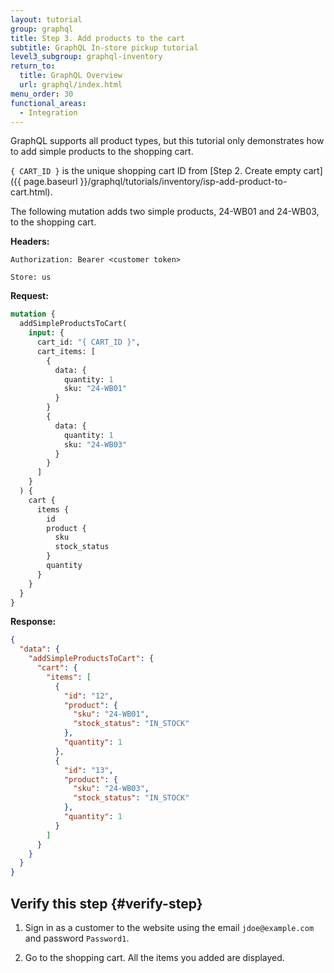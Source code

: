 ```yaml
---
layout: tutorial
group: graphql
title: Step 3. Add products to the cart
subtitle: GraphQL In-store pickup tutorial
level3_subgroup: graphql-inventory
return_to:
  title: GraphQL Overview
  url: graphql/index.html
menu_order: 30
functional_areas:
  - Integration
---
```


GraphQL supports all product types, but this tutorial only demonstrates how to add simple products to the shopping cart.

`{ CART_ID }` is the unique shopping cart ID from [Step 2. Create empty cart]({{ page.baseurl }}/graphql/tutorials/inventory/isp-add-product-to-cart.html).

The following mutation adds two simple products, 24-WB01 and 24-WB03, to the shopping cart.

**Headers:**

`Authorization: Bearer <customer token>`

`Store: us`

**Request:**

```graphql
mutation {
  addSimpleProductsToCart(
    input: {
      cart_id: "{ CART_ID }",
      cart_items: [
        {
          data: {
            quantity: 1
            sku: "24-WB01"
          }
        }
        {
          data: {
            quantity: 1
            sku: "24-WB03"
          }
        }
      ]
    }
  ) {
    cart {
      items {
        id
        product {
          sku
          stock_status
        }
        quantity
      }
    }
  }
}
```

**Response:**

```json
{
  "data": {
    "addSimpleProductsToCart": {
      "cart": {
        "items": [
          {
            "id": "12",
            "product": {
              "sku": "24-WB01",
              "stock_status": "IN_STOCK"
            },
            "quantity": 1
          },
          {
            "id": "13",
            "product": {
              "sku": "24-WB03",
              "stock_status": "IN_STOCK"
            },
            "quantity": 1
          }
        ]
      }
    }
  }
}
```

## Verify this step {#verify-step}

1. Sign in as a customer to the website using the email `jdoe@example.com` and password `Password1`.

1. Go to the shopping cart. All the items you added are displayed.
